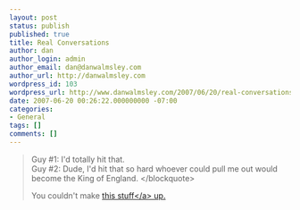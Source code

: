 ```yaml
---
layout: post
status: publish
published: true
title: Real Conversations
author: dan
author_login: admin
author_email: dan@danwalmsley.com
author_url: http://danwalmsley.com
wordpress_id: 103
wordpress_url: http://www.danwalmsley.com/2007/06/20/real-conversations/
date: 2007-06-20 00:26:22.000000000 -07:00
categories:
- General
tags: []
comments: []
---
```

<blockquote>
Guy #1: I'd totally hit that.<br &#47;>
Guy #2: Dude, I'd hit that so hard whoever could pull me out would become the King of England.
<&#47;blockquote>

You couldn't make <a href="http:&#47;&#47;www.overheardinnewyork.com&#47;pages&#47;mostpopular.html">this stuff<&#47;a> up. 

